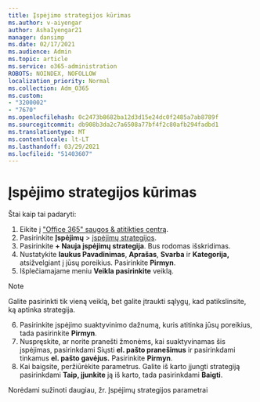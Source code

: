 ```yaml
---
title: Įspėjimo strategijos kūrimas
ms.author: v-aiyengar
author: AshaIyengar21
manager: dansimp
ms.date: 02/17/2021
ms.audience: Admin
ms.topic: article
ms.service: o365-administration
ROBOTS: NOINDEX, NOFOLLOW
localization_priority: Normal
ms.collection: Adm_O365
ms.custom:
- "3200002"
- "7670"
ms.openlocfilehash: 0c2473b8682ba12d3d15e24dc0f2485a7ab8789f
ms.sourcegitcommit: db908b3da2c7a6508a77bf4f2c80afb294fadbd1
ms.translationtype: MT
ms.contentlocale: lt-LT
ms.lasthandoff: 03/29/2021
ms.locfileid: "51403607"
---
```

# <a name="create-an-alert-policy"></a>Įspėjimo strategijos kūrimas

Štai kaip tai padaryti:

1. Eikite į ["Office 365" saugos & atitikties centrą](https://go.microsoft.com/fwlink/p/?linkid=2077143).
1. Pasirinkite **Įspėjimų**  >  [įspėjimų strategijos](https://go.microsoft.com/fwlink/?linkid=2103208).
1. Pasirinkite **+ Nauja įspėjimų strategija**. Bus rodomas išskridimas.
1. Nustatykite **laukus Pavadinimas**, **Aprašas**, **Svarba** ir **Kategorija,** atsižvelgiant į jūsų poreikius. Pasirinkite **Pirmyn**.
1. Išplečiamajame meniu **Veikla pasirinkite** veiklą.
> [!NOTE]
>  Galite pasirinkti tik vieną veiklą, bet galite įtraukti sąlygų, kad patikslinsite, ką aptinka strategija.
6. Pasirinkite įspėjimo suaktyvinimo dažnumą, kuris atitinka jūsų poreikius, tada pasirinkite **Pirmyn**.
7. Nuspręskite, ar norite pranešti žmonėms, kai suaktyvinamas šis įspėjimas, pasirinkdami Siųsti **el. pašto pranešimus** ir pasirinkdami tinkamus **el. pašto gavėjus.** Pasirinkite **Pirmyn**.
8. Kai baigsite, peržiūrėkite parametrus. Galite iš karto įjungti strategiją pasirinkdami **Taip, įjunkite** ją iš karto, tada pasirinkdami **Baigti**.

Norėdami sužinoti daugiau, žr. Įspėjimų strategijos parametrai

